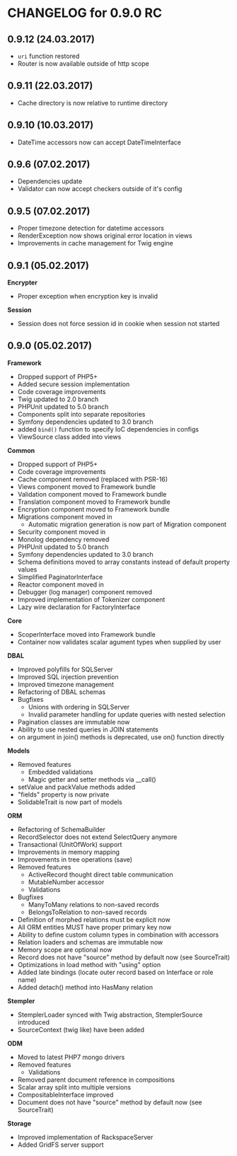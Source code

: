 CHANGELOG for 0.9.0 RC
======================

0.9.12 (24.03.2017)
-----
- `uri` function restored
- Router is now available outside of http scope

0.9.11 (22.03.2017)
-----
- Cache directory is now relative to runtime directory

0.9.10 (10.03.2017)
-----
- DateTime accessors now can accept DateTimeInterface

0.9.6 (07.02.2017)
-----
* Dependencies update
* Validator can now accept checkers outside of it's config

0.9.5 (07.02.2017)
-----
* Proper timezone detection for datetime accessors
* RenderException now shows original error location in views
* Improvements in cache management for Twig engine

0.9.1 (05.02.2017)
-----
**Encrypter**
  * Proper exception when encryption key is invalid
  
**Session**
  * Session does not force session id in cookie when session not started

0.9.0 (05.02.2017)
-----
**Framework**
  * Dropped support of PHP5+
  * Added secure session implementation
  * Code coverage improvements
  * Twig updated to 2.0 branch
  * PHPUnit updated to 5.0 branch
  * Components split into separate repositories
  * Symfony dependencies updated to 3.0 branch
  * added `bind()` function to specify IoC dependencies in configs
  * ViewSource class added into views

**Common**
  * Dropped support of PHP5+
  * Code coverage improvements
  * Cache component removed (replaced with PSR-16)
  * Views component moved to Framework bundle
  * Validation component moved to Framework bundle
  * Translation component moved to Framework bundle
  * Encryption component moved to Framework bundle
  * Migrations component moved in
    * Automatic migration generation is now part of Migration component
  * Security component moved in
  * Monolog dependency removed
  * PHPUnit updated to 5.0 branch
  * Symfony dependencies updated to 3.0 branch
  * Schema definitions moved to array constants instead of default property values
  * Simplified PaginatorInterface
  * Reactor component moved in
  * Debugger (log manager) component removed 
  * Improved implementation of Tokenizer component
  * Lazy wire declaration for FactoryInterface

**Core**
  * ScoperInterface moved into Framework bundle
  * Container now validates scalar agument types when supplied by user

**DBAL** 
  * Improved polyfills for SQLServer
  * Improved SQL injection prevention
  * Improved timezone management
  * Refactoring of DBAL schemas
  * Bugfixes
    * Unions with ordering in SQLServer
    * Invalid parameter handling for update queries with nested selection
  * Pagination classes are immutable now
  * Ability to use nested queries in JOIN statements
  * on argument in join() methods is deprecated, use on() function directly

**Models**
  * Removed features
    * Embedded validations
    * Magic getter and setter methods via __call()
  * setValue and packValue methods added
  * "fields" property is now private
  * SolidableTrait is now part of models

**ORM**
  * Refactoring of SchemaBuilder
  * RecordSelector does not extend SelectQuery anymore
  * Transactional (UnitOfWork) support
  * Improvements in memory mapping
  * Improvements in tree operations (save)
  * Removed features
    * ActiveRecord thought direct table communication
    * MutableNumber accessor
    * Validations
  * Bugfixes
    * ManyToMany relations to non-saved records
    * BelongsToRelation to non-saved records
  * Definition of morphed relations must be explicit now
  * All ORM entities MUST have proper primary key now
  * Ability to define custom column types in combination with accessors
  * Relation loaders and schemas are immutable now
  * Memory scope are optional now
  * Record does not have "source" method by default now (see SourceTrait)
  * Optimizations in load method with "using" option
  * Added late bindings (locate outer record based on Interface or role name)
  * Added detach() method into HasMany relation
    
**Stempler**
  * StemplerLoader synced with Twig abstraction, StemplerSource introduced
  * SourceContext (twig like) have been added
  
**ODM**
   * Moved to latest PHP7 mongo drivers
   * Removed features
     * Validations
   * Removed parent document reference in compositions
   * Scalar array split into multiple versions
   * CompositableInterface improved
   * Document does not have "source" method by default now (see SourceTrait)
   
**Storage**
   * Improved implementation of RackspaceServer
   * Added GridFS server support
